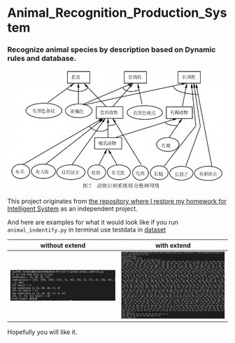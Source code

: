 # Animal_Recognition_Production_System

### Recognize animal species by description based on Dynamic rules and database.

![](./readme_data/description_demo.png)

This project originates from [the repository where I restore my homework for Intelligent System](https://github.com/DuNGEOnmassster/Intelligent_System_homework.git) as an independent project.

And here are examples for what it would look like if you run `animal_indentify.py` in terminal use testdata in [dataset](./dataset/)

without extend          |  with extend
:-------------------------:|:-------------------------:
![](./readme_data/prob1.png)  |  ![](./readme_data/prob2.png)

Hopefully you will like it.


